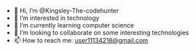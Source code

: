 - 👋 Hi, I’m @Kingsley-The-codehunter
- 👀 I’m interested in technology 
- 🌱 I’m currently learning computer science 
- 💞️ I’m looking to collaborate on some interesting technologies 
- 📫 How to reach me: user11134218@gmail.com

<!---
Kingsley-The-codehunter/Kingsley-The-codehunter is a ✨ special ✨ repository because its `README.md` (this file) appears on your GitHub profile.
You can click the Preview link to take a look at your changes.
--->
